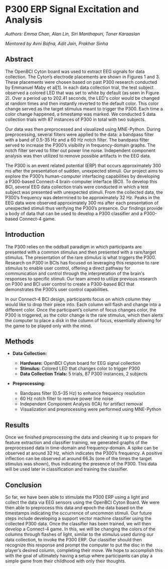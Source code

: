 # P300 ERP Signal Excitation and Analysis

_Authors: Emma Chan, Alan Lin, Siri Manthapuri, Taner Karaaslan_

_Mentored by Avni Bafna, Adit Jain, Prakhar Sinha_

## Abstract

The OpenBCI Cyton board was used to extract EEG signals for data collection. The Cyton’s electrode placements are shown in Figures 1 and 3. These placements were chosen based on past P300 research conducted by Emmanuel Maby et al[1]. In each data collection trial, the test subject observed a colored LED that was set to white by default (as seen in Figure 2). Over a period up to 202.41 seconds, the LED's color would be changed at random times and then instantly reverted to the default color. This color change served as the target stimulus meant to trigger the P300. Each time a color change happened, a timestamp was marked. We conducted 5 data collection trials with 87 instances of P300 in total with two subjects.

Our data was then preprocessed and visualized using MNE-Python. During preprocessing, several filters were applied to the data: a bandpass filter with a band of 0.5-35 Hz and a 60 Hz notch filter. The bandpass filter served to increase the P300’s visibility in frequency-domain graphs. The notch filter served to filter out power line noise. Independent component analysis was then utilized to remove possible artifacts in the EEG data.

The P300 is an event related potential (ERP) that occurs approximately 300 ms after the presentation of sudden, unexpected stimuli. Our project aims to explore the P300’s human-computer interfacing capabilities by developing a P300-based Connect-4 brain-computer interface (BCI). To develop this BCI, several EEG data collection trials were conducted in which a test subject was presented with unexpected stimuli. From the collected data, the P300’s frequency was determined to be approximately 32 Hz. Peaks in the EEG data were observed approximately 300 ms after each presentation of unexpected stimuli thus verifying the P300’s presence. Our findings provide a body of data that can be used to develop a P300 classifier and a P300-based Connect-4 game.

## Introduction

The P300 relies on the oddball paradigm in which participants are presented with a common stimulus and then presented with a rare/target stimulus. The presentation of the rare stimulus is what triggers the P300. Research on P300 in BCIs has focused on leveraging this response to rare stimulus to enable user control, offering a direct pathway for communication and control through the interpretation of the brain's responses to specific stimuli. Our team aimed to utilize previous research on P300 and BCI user control to create a P300-based BCI that demonstrates the P300’s user control capabilities.
  
In our Connect-4 BCI design, participants focus on which column they would like to drop their piece into. Each column will flash and change into a different color. Once the participant’s column of focus changes color, the P300 is triggered, as the color change is the rare stimulus, which then alerts the computer to place a disk in the column of focus, essentially allowing for the game to be played only with the mind.

## Methods

- **Data Collection:**
  - **Hardware:** OpenBCI Cyton board for EEG signal collection
  - **Stimulus:** Colored LED that changes color to trigger P300
  - **Data Collection Trials:** 5 trials, 87 P300 instances, 2 subjects

- **Preprocessing:**
  - Bandpass filter (0.5–35 Hz) to enhance frequency resolution
  - 60 Hz notch filter to remove power line noise
  - Independent Component Analysis (ICA) for artifact removal
  - Visualization and preprocessing were performed using MNE-Python
 
## Results

Once we finished preprocessing the data and cleaning it up to prepare for feature extraction and classifier training, we generated graphs of the preprocessed data in time-domain and frequency-domain. A spike can be observed at around 32 Hz, which indicates the P300’s frequency.  A positive inflection can be observed at around 66.3s (one of the times the target stimulus was shown), thus indicating the presence of the P300. This data will be used later in classification and training the classifier.


## Conclusion

So far, we have been able to stimulate the P300 ERP using a light and collect the data via EEG sensors using the OpenBCI Cyton Board. We were then able to preprocess this data and epoch the data based on the timestamps indicating the occurrence of uncommon stimuli. Our future steps include developing a support vector machine classifier using the collected P300 data. Once the classifier has been trained, we will then develop a Connect-4 game. In this, we will be changing the colors of the columns through flashes of light, similar to the stimulus used during our data collection, to invoke the P300 ERP. Our classifier should then recognize this response and prompt the computer to put the disc in the player’s desired column, completing their move. We hope to accomplish this with the goal of ultimately having a setup where participants can play a simple game from their childhood with only their thoughts.
